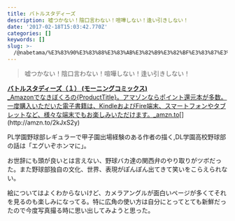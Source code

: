 ```yaml
---
title: バトルスタディーズ
description: 嘘つかない！陰口言わない！喧嘩しない！逢い引きしない！
date: '2017-02-18T15:03:42.770Z'
categories: []
keywords: []
slug: >-
  /@nabetama/%E3%83%90%E3%83%88%E3%83%AB%E3%82%B9%E3%82%BF%E3%83%87%E3%82%A3%E3%83%BC%E3%82%BA-d7f865792dc4
---
```


> 嘘つかない！陰口言わない！喧嘩しない！逢い引きしない！

[**バトルスタディーズ（１） (モーニングコミックス)**  
_Amazonでなきぼくろの{ProductTitle}。アマゾンならポイント還元本が多数。一度購入いただいた電子書籍は、KindleおよびFire端末、スマートフォンやタブレットなど、様々な端末でもお楽しみいただけます。_amzn.to](http://amzn.to/2kJxS2y "http://amzn.to/2kJxS2y")[](http://amzn.to/2kJxS2y)

PL学園野球部レギュラーで甲子園出場経験のある作者の描く,DL学園高校野球部の話は「エグいぞホンマに」。

お世辞にも頭が良いとは言えない、野球バカ達の関西弁のやり取りがツボだった。また野球部独自の文化、世界、表現がぽんぽん出てきて笑いをこらえられない。

絵についてはよくわからないけど、カメラアングルが面白いページが多くてそれを見るのも楽しみになってる。特に広角の使い方は自分にとってとても新鮮だったので今度写真撮る時に思い出してみようと思った。